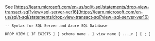See [https://learn.microsoft.com/en-us/sql/t-sql/statements/drop-view-transact-sql?view=sql-server-ver16](https://learn.microsoft.com/en-us/sql/t-sql/statements/drop-view-transact-sql?view=sql-server-ver16)
```
-- Syntax for SQL Server and Azure SQL Database
  
DROP VIEW [ IF EXISTS ] [ schema_name . ] view_name [ ...,n ] [ ; ]
```
